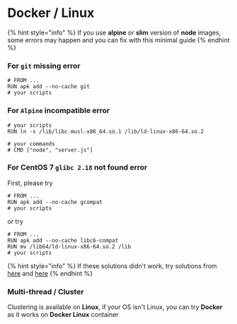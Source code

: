 # Docker / Linux

{% hint style="info" %}
If you use **alpine** or **slim** version of **node** images, some errors may happen and you can fix with this minimal guide
{% endhint %}

### For `git` missing error

```text
# FROM ...
RUN apk add --no-cache git
# your scripts
```

### For `Alpine` incompatible error

```text
# your scripts
RUN ln -s /lib/libc.musl-x86_64.so.1 /lib/ld-linux-x86-64.so.2

# your commands
# CMD ["node", "server.js"]
```

### For CentOS 7 `glibc 2.18` not found error

First, please try

```text
# FROM ...
RUN apk add --no-cache gcompat
# your scripts
```

or try

```text
# FROM ...
RUN apk add --no-cache libc6-compat
RUN mv /lib64/ld-linux-x86-64.so.2 /lib
# your scripts
```

{% hint style="info" %}
If these solutions didn't work, try solutions from [here](https://serverfault.com/a/894689) and [here](https://serverfault.com/a/980302)
{% endhint %}

### Multi-thread / Cluster

Clustering is available on **Linux**, if your OS isn't Linux, you can try **Docker** as it works on **Docker Linux** container

